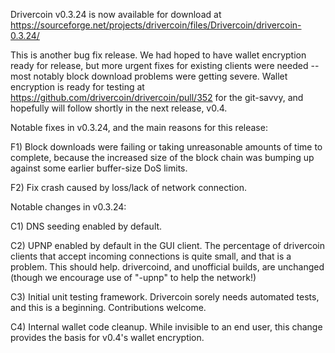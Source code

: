 Drivercoin v0.3.24 is now available for download at
https://sourceforge.net/projects/drivercoin/files/Drivercoin/drivercoin-0.3.24/

This is another bug fix release.  We had hoped to have wallet encryption ready for release, but more urgent fixes for existing clients were needed -- most notably block download problems were getting severe.  Wallet encryption is ready for testing at https://github.com/drivercoin/drivercoin/pull/352 for the git-savvy, and hopefully will follow shortly in the next release, v0.4.

Notable fixes in v0.3.24, and the main reasons for this release:

F1) Block downloads were failing or taking unreasonable amounts of time to complete, because the increased size of the block chain was bumping up against some earlier buffer-size DoS limits.

F2) Fix crash caused by loss/lack of network connection.

Notable changes in v0.3.24:

C1) DNS seeding enabled by default.

C2) UPNP enabled by default in the GUI client.  The percentage of drivercoin clients that accept incoming connections is quite small, and that is a problem.  This should help.  drivercoind, and unofficial builds, are unchanged (though we encourage use of "-upnp" to help the network!)

C3) Initial unit testing framework.  Drivercoin sorely needs automated tests, and this is a beginning.  Contributions welcome.

C4) Internal wallet code cleanup.  While invisible to an end user, this change provides the basis for v0.4's wallet encryption.
